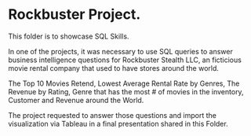 # Rockbuster Project.
This folder is to showcase SQL Skills. 

In one of the projects, it was necessary to use SQL queries to answer business intelligence questions for
Rockbuster Stealth LLC, an ficticious movie rental company that used to have stores around the world.

The Top 10 Movies Retend,
Lowest Average Rental Rate by Genres, 
The Revenue by Rating, 
Genre that has the most # of movies in the inventory, 
Customer and Revenue around the World.

The project requested to answer those questions and import the visualization via Tableau in a final presentation
shared in this Folder.
